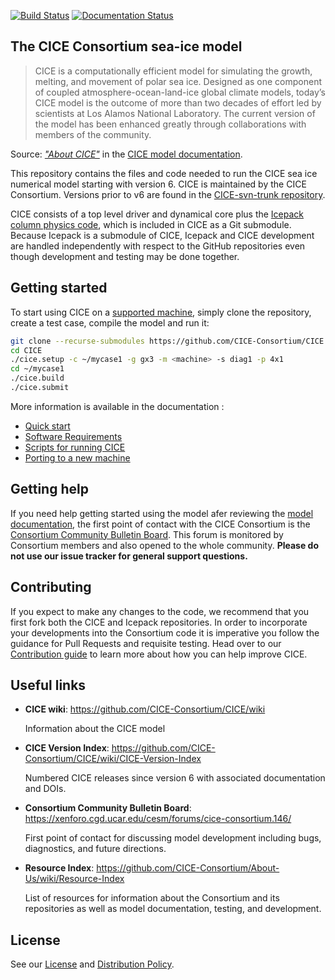 [![Build Status](https://travis-ci.org/CICE-Consortium/CICE.svg?branch=master)](https://travis-ci.org/CICE-Consortium/CICE)
[![Documentation Status](https://readthedocs.org/projects/cice-consortium-cice/badge/?version=master)](http://cice-consortium-cice.readthedocs.io/en/master/?badge=master)

## The CICE Consortium sea-ice model
> CICE is a computationally efficient model for simulating the growth, melting, and movement of polar sea ice. Designed as one component of coupled atmosphere-ocean-land-ice global climate models, today’s CICE model is the outcome of more than two decades of effort led by scientists at Los Alamos National Laboratory. The current version of the model has been enhanced greatly through collaborations with members of the community.

Source: *["About CICE"][about]* in the [CICE model documentation][doc].

[about]: https://cice-consortium-cice.readthedocs.io/en/master/intro/about.html
[doc]: https://cice-consortium-cice.readthedocs.io/

This repository contains the files and code needed to run the CICE sea ice numerical model starting with version 6. CICE is maintained by the CICE Consortium. 
Versions prior to v6 are found in the [CICE-svn-trunk repository](https://github.com/CICE-Consortium/CICE-svn-trunk).

CICE consists of a top level driver and dynamical core plus the [Icepack column physics code][icepack], which is included in CICE as a Git submodule.  
Because Icepack is a submodule of CICE, Icepack and CICE development are handled independently with respect to the GitHub repositories even though development and testing may be done together.  

[icepack]: https://github.com/CICE-Consortium/Icepack

## Getting started
To start using CICE on a [supported machine](/configuration/scripts/machines), simply clone the repository, create a test case, compile the model and run it:
~~~bash
git clone --recurse-submodules https://github.com/CICE-Consortium/CICE
cd CICE
./cice.setup -c ~/mycase1 -g gx3 -m <machine> -s diag1 -p 4x1
cd ~/mycase1
./cice.build
./cice.submit
~~~

More information is available in the documentation :
- [Quick start](https://cice-consortium-cice.readthedocs.io/en/master/intro/quickstart.html)
- [Software Requirements](https://cice-consortium-cice.readthedocs.io/en/master/user_guide/ug_running.html#software)
- [Scripts for running CICE](https://cice-consortium-cice.readthedocs.io/en/master/user_guide/ug_running.html#scripts)
- [Porting to a new machine](https://cice-consortium-cice.readthedocs.io/en/master/user_guide/ug_running.html#porting)

## Getting help
If you need help getting started using the model afer reviewing the [model documentation][doc-running], the first point of contact with the CICE Consortium is the [Consortium Community Bulletin Board][bulletin-board]. 
This forum is monitored by Consortium members and also opened to the whole community.
**Please do not use our issue tracker for general support questions.**

[doc-running]: https://cice-consortium-cice.readthedocs.io/en/master/user_guide/ug_running.html
[bulletin-board]: https://xenforo.cgd.ucar.edu/cesm/forums/cice-consortium.146/

## Contributing
If you expect to make any changes to the code, we recommend that you first fork both the CICE and Icepack repositories. 
In order to incorporate your developments into the Consortium code it is imperative you follow the guidance for Pull Requests and requisite testing.
Head over to our [Contribution guide](CONTRIBUTING.md) to learn more about how you can help improve CICE.

## Useful links
* **CICE wiki**: https://github.com/CICE-Consortium/CICE/wiki

   Information about the CICE model

* **CICE Version Index**: https://github.com/CICE-Consortium/CICE/wiki/CICE-Version-Index

   Numbered CICE releases since version 6 with associated documentation and DOIs. 
   
* **Consortium Community Bulletin Board**: https://xenforo.cgd.ucar.edu/cesm/forums/cice-consortium.146/

   First point of contact for discussing model development including bugs, diagnostics, and future directions.   

* **Resource Index**: https://github.com/CICE-Consortium/About-Us/wiki/Resource-Index

   List of resources for information about the Consortium and its repositories as well as model documentation, testing, and development.

## License
See our [License](Licese.pdf) and [Distribution Policy](DistributionPolicy.pdf).
